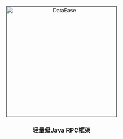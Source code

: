 <p align="center"><a href=""><img src="https://github.com/BeanCookie/phoenix-rpc" alt="DataEase" width="300" /></a></p>
<h3 align="center">轻量级Java RPC框架</h3>